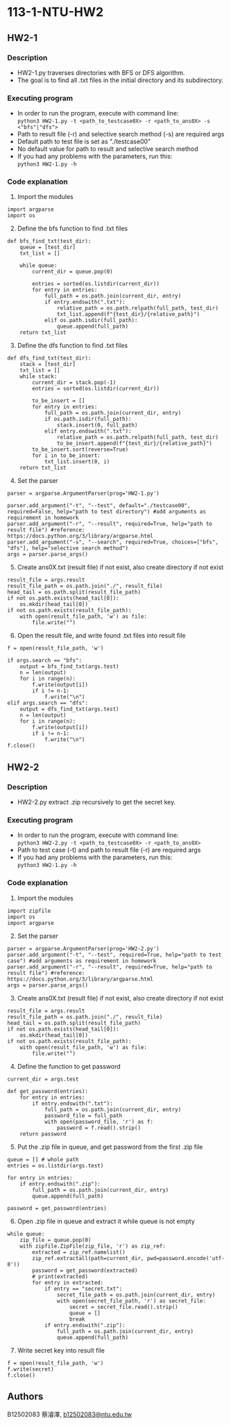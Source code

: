 # 113-1-NTU-HW2

## HW2-1 
### Description
* HW2-1.py traverses directories with BFS or DFS algorithm.  <br>
* The goal is to find all .txt files in the initial directory and its subdirectory.

### Executing program
* In order to run the program, execute with command line:  <br>
`python3 HW2-1.py -t <path_to_testcase0X> -r <path_to_ans0X> -s <"bfs"|"dfs">`  <br>
* Path to result file (-r) and selective search method (-s) are required args
* Default path to test file is set as "./testcase00"
* No default value for path to result and selective search method
* If you had any problems with the parameters, run this:  <br>
`python3 HW2-1.py -h`  <br>

### Code explanation
1. Import the modules
```
import argparse
import os
```
2. Define the bfs function to find .txt files
```
def bfs_find_txt(test_dir):
    queue = [test_dir]
    txt_list = []

    while queue:
        current_dir = queue.pop(0)

        entries = sorted(os.listdir(current_dir))
        for entry in entries:
            full_path = os.path.join(current_dir, entry)
            if entry.endswith(".txt"):
                relative_path = os.path.relpath(full_path, test_dir)
                txt_list.append(f"{test_dir}/{relative_path}")
            elif os.path.isdir(full_path):
                queue.append(full_path)
    return txt_list
```
3. Define the dfs function to find .txt files
```
def dfs_find_txt(test_dir):
    stack = [test_dir]
    txt_list = []
    while stack:
        current_dir = stack.pop(-1)
        entries = sorted(os.listdir(current_dir))

        to_be_insert = []
        for entry in entries:
            full_path = os.path.join(current_dir, entry)
            if os.path.isdir(full_path):
                stack.insert(0, full_path)
            elif entry.endswith(".txt"):
                relative_path = os.path.relpath(full_path, test_dir)
                to_be_insert.append(f"{test_dir}/{relative_path}")
        to_be_insert.sort(reverse=True)
        for i in to_be_insert:
            txt_list.insert(0, i)
    return txt_list
```
4. Set the parser
```
parser = argparse.ArgumentParser(prog='HW2-1.py')

parser.add_argument("-t", "--test", default="./testcase00", required=False, help="path to test directory") #add arguments as requirement in homework
parser.add_argument("-r", "--result", required=True, help="path to result file") #reference: https://docs.python.org/3/library/argparse.html
parser.add_argument("-s", "--search", required=True, choices=["bfs", "dfs"], help="selective search method") 
args = parser.parse_args()
```
5. Create ans0X.txt (result file) if not exist, also create directory if not exist
```
result_file = args.result
result_file_path = os.path.join("./", result_file)
head_tail = os.path.split(result_file_path)
if not os.path.exists(head_tail[0]):
    os.mkdir(head_tail[0])
if not os.path.exists(result_file_path):
    with open(result_file_path, 'w') as file:
        file.write("")
```
6. Open the result file, and write found .txt files into result file
```
f = open(result_file_path, 'w')

if args.search == "bfs":
    output = bfs_find_txt(args.test)
    n = len(output)
    for i in range(n):
        f.write(output[i])
        if i != n-1:
            f.write("\n")
elif args.search == "dfs":
    output = dfs_find_txt(args.test)
    n = len(output)
    for i in range(n):
        f.write(output[i])
        if i != n-1:
            f.write("\n")
f.close()
```

## HW2-2
### Description
* HW2-2.py extract .zip recursively to get the secret key.  <br>

### Executing program
* In order to run the program, execute with command line:  <br>
`python3 HW2-2.py -t <path_to_testcase0X> -r <path_to_ans0X>`
* Path to test case (-t) and path to result file (-r) are required args
* If you had any problems with the parameters, run this:  <br>
`python3 HW2-1.py -h`  <br>

### Code explanation
1. Import the modules
```
import zipfile
import os
import argparse
```
2. Set the parser
```
parser = argparse.ArgumentParser(prog='HW2-2.py')
parser.add_argument("-t", "--test", required=True, help="path to test case") #add arguments as requirement in homework
parser.add_argument("-r", "--result", required=True, help="path to result file") #reference: https://docs.python.org/3/library/argparse.html
args = parser.parse_args()
```
3. Create ans0X.txt (result file) if not exist, also create directory if not exist
```
result_file = args.result
result_file_path = os.path.join("./", result_file)
head_tail = os.path.split(result_file_path)
if not os.path.exists(head_tail[0]):
    os.mkdir(head_tail[0])
if not os.path.exists(result_file_path):
    with open(result_file_path, 'w') as file:
        file.write("")
```
4. Define the function to get password
```
current_dir = args.test

def get_password(entries):
    for entry in entries:
        if entry.endswith(".txt"):
            full_path = os.path.join(current_dir, entry)
            password_file = full_path
            with open(password_file, 'r') as f:
                password = f.read().strip()
    return password
```
5. Put the .zip file in queue, and get password from the first .zip file
```
queue = [] # whole path
entries = os.listdir(args.test)

for entry in entries:
    if entry.endswith(".zip"):
        full_path = os.path.join(current_dir, entry)
        queue.append(full_path)

password = get_password(entries)
```
6. Open .zip file in queue and extract it while queue is not empty
```
while queue:
    zip_file = queue.pop(0)
    with zipfile.ZipFile(zip_file, 'r') as zip_ref:
        extracted = zip_ref.namelist()
        zip_ref.extractall(path=current_dir, pwd=password.encode('utf-8'))
        password = get_password(extracted)
        # print(extracted)
        for entry in extracted:
            if entry == "secret.txt":
                secret_file_path = os.path.join(current_dir, entry)
                with open(secret_file_path, 'r') as secret_file:
                    secret = secret_file.read().strip()
                    queue = []
                    break
            if entry.endswith(".zip"):
                full_path = os.path.join(current_dir, entry)
                queue.append(full_path)
```
7. Write secret key into result file
```
f = open(result_file_path, 'w')
f.write(secret)
f.close()
```
## Authors
B12502083 蔡濬澤, b12502083@ntu.edu.tw
